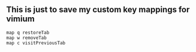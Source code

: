 ## This is just to save my custom key mappings for vimium
````
map q restoreTab
map w removeTab
map c visitPreviousTab
````
